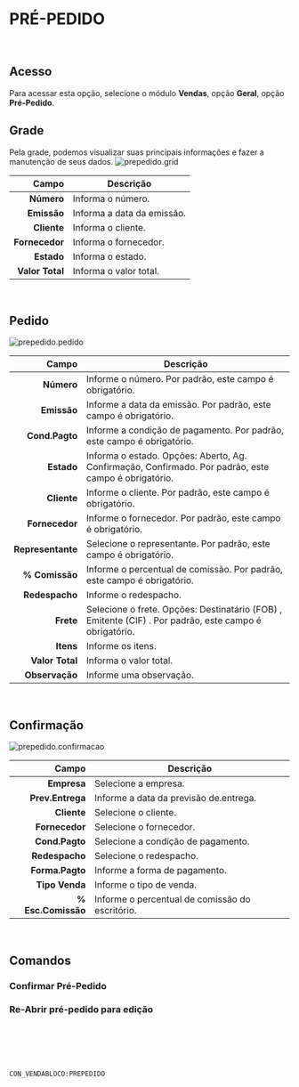 # PRÉ-PEDIDO
<br>

## Acesso
Para acessar esta opção, selecione o módulo **Vendas**, opção **Geral**, opção **Pré-Pedido**.
<br>

## Grade
Pela grade, podemos visualizar suas principais informações e fazer a manutenção de seus dados.
![prepedido.grid](https://raw.githubusercontent.com/netforcews/docs-siscom/master/vendas/imagens/prepedido.grid.png)

Campo | Descrição
--:|---
**Número** | Informa o número.
**Emissão** | Informa a data da emissão.
**Cliente** | Informa o cliente.
**Fornecedor** | Informa o fornecedor.
**Estado** | Informa o estado.
**Valor Total** | Informa o valor total.
<br>

## Pedido
![prepedido.pedido](https://raw.githubusercontent.com/netforcews/docs-siscom/master/vendas/imagens/prepedido.pedido.png)

Campo | Descrição
--:|---
**Número** | Informe o número. Por padrão, este campo é obrigatório.
**Emissão** | Informe a data da emissão. Por padrão, este campo é obrigatório.
**Cond.Pagto** | Informe a condição de pagamento. Por padrão, este campo é obrigatório.
**Estado** | Informa o estado. Opções: Aberto, Ag. Confirmação, Confirmado. Por padrão, este campo é obrigatório.
**Cliente** | Informe o cliente. Por padrão, este campo é obrigatório.
**Fornecedor** | Informe o fornecedor. Por padrão, este campo é obrigatório.
**Representante** | Selecione o representante. Por padrão, este campo é obrigatório.
**% Comissão** | Informe o percentual de comissão. Por padrão, este campo é obrigatório.
**Redespacho** | Informe o redespacho.
**Frete** | Selecione o frete. Opções: Destinatário (FOB) , Emitente (CIF) . Por padrão, este campo é obrigatório.
**Itens** | Informe os itens.
**Valor Total** | Informa o valor total.
**Observação** | Informe uma observação.
<br>

## Confirmação
![prepedido.confirmacao](https://raw.githubusercontent.com/netforcews/docs-siscom/master/vendas/imagens/prepedido.confirmacao.png)

Campo | Descrição
--:|---
**Empresa** | Selecione a empresa.
**Prev.Entrega** | Informe a data da previsão de.entrega.
**Cliente** | Selecione o cliente.
**Fornecedor** | Selecione o fornecedor.
**Cond.Pagto** | Selecione a condição de pagamento.
**Redespacho** | Selecione o redespacho.
**Forma.Pagto** | Informe a forma de pagamento.
**Tipo Venda** | Informe o tipo de venda.
**% Esc.Comissão** | Informe o percentual de comissão do escritório.
<br>

## Comandos
### Confirmar Pré-Pedido
### Re-Abrir pré-pedido para edição
<br>
<br>
<br>
<br>

```CON_VENDABLOCO:PREPEDIDO```
